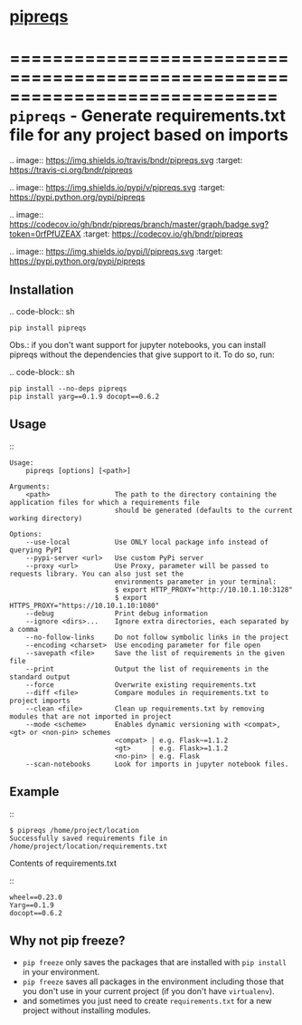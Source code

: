 # [pipreqs](https://github.com/bndr/pipreqs)

=============================================================================
``pipreqs`` - Generate requirements.txt file for any project based on imports
=============================================================================

.. image:: https://img.shields.io/travis/bndr/pipreqs.svg
        :target: https://travis-ci.org/bndr/pipreqs


.. image:: https://img.shields.io/pypi/v/pipreqs.svg
        :target: https://pypi.python.org/pypi/pipreqs


.. image:: https://codecov.io/gh/bndr/pipreqs/branch/master/graph/badge.svg?token=0rfPfUZEAX
        :target: https://codecov.io/gh/bndr/pipreqs

.. image:: https://img.shields.io/pypi/l/pipreqs.svg
        :target: https://pypi.python.org/pypi/pipreqs



Installation
------------

.. code-block:: sh

    pip install pipreqs

Obs.: if you don't want support for jupyter notebooks, you can install pipreqs without the dependencies that give support to it. 
To do so, run:

.. code-block:: sh

    pip install --no-deps pipreqs
    pip install yarg==0.1.9 docopt==0.6.2

Usage
-----

::

    Usage:
        pipreqs [options] [<path>]

    Arguments:
        <path>                The path to the directory containing the application files for which a requirements file
                              should be generated (defaults to the current working directory)

    Options:
        --use-local           Use ONLY local package info instead of querying PyPI
        --pypi-server <url>   Use custom PyPi server
        --proxy <url>         Use Proxy, parameter will be passed to requests library. You can also just set the
                              environments parameter in your terminal:
                              $ export HTTP_PROXY="http://10.10.1.10:3128"
                              $ export HTTPS_PROXY="https://10.10.1.10:1080"
        --debug               Print debug information
        --ignore <dirs>...    Ignore extra directories, each separated by a comma
        --no-follow-links     Do not follow symbolic links in the project
        --encoding <charset>  Use encoding parameter for file open
        --savepath <file>     Save the list of requirements in the given file
        --print               Output the list of requirements in the standard output
        --force               Overwrite existing requirements.txt
        --diff <file>         Compare modules in requirements.txt to project imports
        --clean <file>        Clean up requirements.txt by removing modules that are not imported in project
        --mode <scheme>       Enables dynamic versioning with <compat>, <gt> or <non-pin> schemes
                              <compat> | e.g. Flask~=1.1.2
                              <gt>     | e.g. Flask>=1.1.2
                              <no-pin> | e.g. Flask
        --scan-notebooks      Look for imports in jupyter notebook files.

Example
-------

::

    $ pipreqs /home/project/location
    Successfully saved requirements file in /home/project/location/requirements.txt

Contents of requirements.txt

::

    wheel==0.23.0
    Yarg==0.1.9
    docopt==0.6.2

Why not pip freeze?
-------------------

- ``pip freeze`` only saves the packages that are installed with ``pip install`` in your environment.
- ``pip freeze`` saves all packages in the environment including those that you don't use in your current project (if you don't have ``virtualenv``).
- and sometimes you just need to create ``requirements.txt`` for a new project without installing modules.
